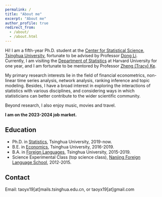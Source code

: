 ```yaml
---
permalink: /
title: "About me"
excerpt: "About me"
author_profile: true
redirect_from: 
  - /about/
  - /about.html
---
```


<!-- <img src="../images/2023.8.jpg" width="600"> -->

Hi! I am a fifth-year Ph.D. student at the [Center for Statistical Science](http://www.stat.tsinghua.edu.cn/en), [Tsinghua University](https://www.tsinghua.edu.cn/en/), fortunate to be advised by Professor [Dong Li](http://www.stat.tsinghua.edu.cn/en/teachers/dongli/). Currently, I am visiting the [Department of Statistics](https://statistics.fas.harvard.edu/home) at Harvard University for one year, and I am fortunate to be mentored by Professor [Zheng (Tracy) Ke](https://zke.fas.harvard.edu).

My primary research interests lie in the field of financial econometrics, non-linear time series analysis, network analysis, ranking inference and topic modeling. Besides, I have a broad interest in exploring the interactions of statistics with various disciplines, and considering ways in which statisticians can better contribute to the wider scientific community.

Beyond research, I also enjoy music, movies and travel.

**I am on the 2023-2024 job market.**

## Education
* Ph.D. in [Statistics](http://www.stat.tsinghua.edu.cn/en/), Tsinghua University, 2019-now.
* B.E. in [Economics](https://www.sem.tsinghua.edu.cn/en/), Tsinghua University, 2016-2019.
* B.A. in [Foreign Languages](https://www.dfll.tsinghua.edu.cn), Tsinghua University, 2015-2019.
* Science Experimental Class (top science class), [Nanjing Foreign Language School](http://www.nfls.com.cn/iynt/main.htm), 2012-2015.

## Contact
Email: taoyx19[at]mails.tsinghua.edu.cn, or taoyx19[at]gmail.com
